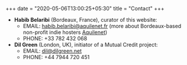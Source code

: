+++
date = "2020-05-06T13:00:25+05:30"
title = "Contact"
+++
 
- **Habib Belaribi** (Bordeaux, France), curator of this website:
	- EMAIL: habib.belaribi@aquilenet.fr (more about Bordeaux-based non-profit indie hosters [Aquilenet](https://aquilenet.fr))  
	- PHONE: +33 782 432 068   
- **Dil Green** (London, UK), initiator of a Mutual Credit project:
	- EMAIL: dil@dilgreen.net  
	- PHONE: +44 7944 720 451  


